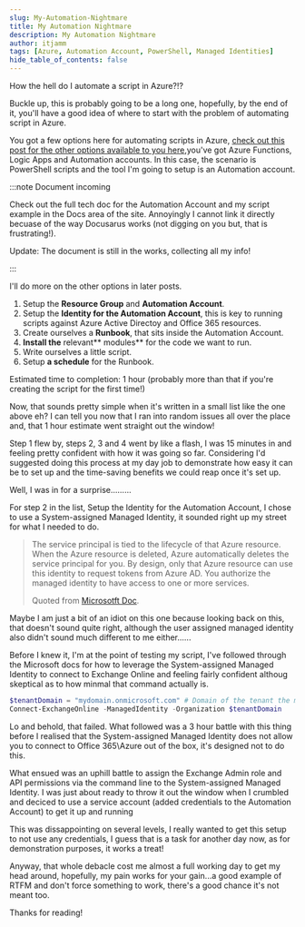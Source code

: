 ```yaml
---
slug: My-Automation-Nightmare
title: My Automation Nightmare
description: My Automation Nightmare
author: itjamm
tags: [Azure, Automation Account, PowerShell, Managed Identities]
hide_table_of_contents: false
---
```

How the hell do I automate a script in Azure?!?

Buckle up, this is probably going to be a long one, hopefully, by the end of it, you'll have a good idea of where to start with the problem of automating script in Azure.
<!--truncate-->
You got a few options here for automating scripts in Azure, [check out this post for the other options available to you here](../blog/What%20is%20Automation%20in%20Azure.md),you've got Azure Functions, Logic Apps and Automation accounts. In this case, the scenario is PowerShell scripts and the tool I'm going to setup is an Automation account.

:::note Document incoming

Check out the full tech doc for the Automation Account and my script example in the Docs area of the site. Annoyingly I cannot link it directly becuase of the way Docusarus works (not digging on you but, that is frustrating!).

Update: The document is still in the works, collecting all my info!

:::

I'll do more on the other options in later posts.

1. Setup the **Resource Group** and **Automation Account**.
2. Setup the **Identity for the Automation Account**, this is key to running scripts against Azure Active Directoy and Office 365 resources.
3. Create ourselves a **Runbook**, that sits inside the Automation Account.
4. **Install the** relevant** modules** for the code we want to run.
5. Write ourselves a little script.
6. Setup **a schedule** for the Runbook.

Estimated time to completion: 1 hour (probably more than that if you're creating the script for the first time!)

Now, that sounds pretty simple when it's written in a small list like the one above eh? I can tell you now that I ran into random issues all over the place and, that 1 hour estimate went straight out the window!

Step 1 flew by, steps 2, 3 and 4 went by like a flash, I was 15 minutes in and feeling pretty confident with how it was going so far. Considering I'd suggested doing this process at my day job to demonstrate how easy it can be to set up and the time-saving benefits we could reap once it's set up.

Well, I was in for a surprise.........

For step 2 in the list, Setup the Identity for the Automation Account, I chose to use a System-assigned Managed Identity, it sounded right up my street for what I needed to do.

> The service principal is tied to the lifecycle of that Azure resource. When the Azure resource is deleted, Azure automatically deletes the service principal for you.
> By design, only that Azure resource can use this identity to request tokens from Azure AD.
> You authorize the managed identity to have access to one or more services.
>
> Quoted from [Microsotft Doc](https://learn.microsoft.com/en-us/azure/active-directory/managed-identities-azure-resources/overview#managed-identity-types).

Maybe I am just a bit of an idiot on this one because looking back on this, that doesn't sound quite right, although the user assigned managed identity also didn't sound much different to me either......

Before I knew it, I'm at the point of testing my script, I've followed through the Microsoft docs for how to leverage the System-assigned Managed Identity to connect to Exchange Online and feeling fairly confident althoug skeptical as to 
how minmal that command actually is.

```powershell
$tenantDomain = "mydomain.onmicrosoft.com" # Domain of the tenant the managed identity belongs to 
Connect-ExchangeOnline -ManagedIdentity -Organization $tenantDomain
```
Lo and behold, that failed. What followed was a 3 hour battle with this thing before I realised that the System-assigned Managed Identity does not allow you to connect to Office 365\Azure out of the box, it's designed not to do this.

What ensued was an uphill battle to assign the Exchange Admin role and API permissions via the command line to the System-assigned Managed Identity. I was just about ready to throw it out the window when I crumbled and deciced to use a service account (added credentials to the Automation Account) to get it up and running

This was dissappointing on several levels, I really wanted to get this setup to not use any credentials, I guess that is a task for another day now, as for demonstration purposes, it works a treat!

Anyway, that whole debacle cost me almost a full working day to get my head around, hopefully, my pain works for your gain...a good example of RTFM and don't force something to work, there's a good chance it's not meant too.

Thanks for reading!